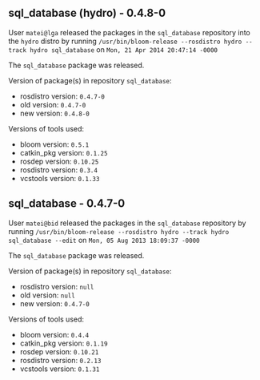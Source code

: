 ## sql_database (hydro) - 0.4.8-0

User `matei@lga` released the packages in the `sql_database` repository into the `hydro` distro by running `/usr/bin/bloom-release --rosdistro hydro --track hydro sql_database` on `Mon, 21 Apr 2014 20:47:14 -0000`

The `sql_database` package was released.

Version of package(s) in repository `sql_database`:
- rosdistro version: `0.4.7-0`
- old version: `0.4.7-0`
- new version: `0.4.8-0`

Versions of tools used:
- bloom version: `0.5.1`
- catkin_pkg version: `0.1.25`
- rosdep version: `0.10.25`
- rosdistro version: `0.3.4`
- vcstools version: `0.1.33`


## sql_database - 0.4.7-0

User `matei@bid` released the packages in the `sql_database` repository by running `/usr/bin/bloom-release --rosdistro hydro --track hydro sql_database --edit` on `Mon, 05 Aug 2013 18:09:37 -0000`

The `sql_database` package was released.

Version of package(s) in repository `sql_database`:
- rosdistro version: `null`
- old version: `null`
- new version: `0.4.7-0`

Versions of tools used:
- bloom version: `0.4.4`
- catkin_pkg version: `0.1.19`
- rosdep version: `0.10.21`
- rosdistro version: `0.2.13`
- vcstools version: `0.1.31`


